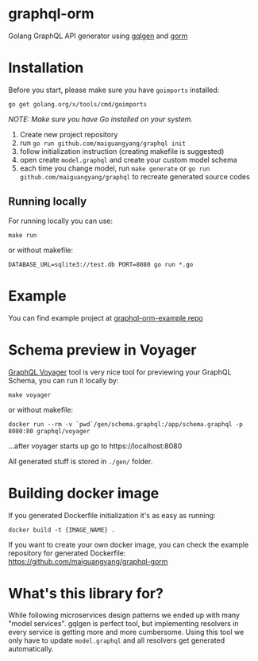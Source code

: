 # graphql-orm

Golang GraphQL API generator using [gqlgen](https://gqlgen.com) and [gorm](https://gorm.io)

# Installation

Before you start, please make sure you have `goimports` installed:

```
go get golang.org/x/tools/cmd/goimports
```

_NOTE: Make sure you have Go installed on your system._

1. Create new project repository
1. run `go run github.com/maiguangyang/graphql init`
1. follow initialization instruction (creating makefile is suggested)
1. open create `model.graphql` and create your custom model schema
1. each time you change model, run `make generate` or `go run github.com/maiguangyang/graphql` to recreate generated source codes

## Running locally

For running locally you can use:

```
make run
```

or without makefile:

```
DATABASE_URL=sqlite3://test.db PORT=8080 go run *.go
```

# Example

You can find example project at [graphql-orm-example repo](https://github.com/maiguangyang/graphql-example)

# Schema preview in Voyager

[GraphQL Voyager](https://apis.guru/graphql-voyager/) tool is very nice tool for previewing your GraphQL Schema, you can run it locally by:

```
make voyager
```

or without makefile:

```
docker run --rm -v `pwd`/gen/schema.graphql:/app/schema.graphql -p 8080:80 graphql/voyager
```

...after voyager starts up go to https://localhost:8080

All generated stuff is stored in `./gen/` folder.

# Building docker image

If you generated Dockerfile initialization it's as easy as running:

```
docker build -t {IMAGE_NAME} .
```

If you want to create your own docker image, you can check the example repository for generated Dockerfile: https://github.com/maiguangyang/graphql-gorm

# What's this library for?

While following microservices design patterns we ended up with many "model services". gqlgen is perfect tool, but implementing resolvers in every service is getting more and more cumbersome. Using this tool we only have to update `model.graphql` and all resolvers get generated automatically.

